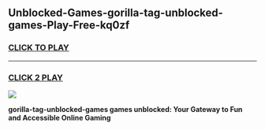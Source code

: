
## Unblocked-Games-gorilla-tag-unblocked-games-Play-Free-kq0zf
<h3>
<a href="https://premium76.site?title=gorilla-tag-unblocked-games&ref=12A">CLICK TO PLAY</a></h3>
<hr>

<h3>
<a href="https://premium76.site?title=gorilla-tag-unblocked-games&ref=12A">CLICK 2 PLAY</a>
  
</h3>

<a href="https://premium76.site?title=gorilla-tag-unblocked-games&ref=12A"><img src="https://clearcache.store/games.png"></a>


**gorilla-tag-unblocked-games games unblocked: Your Gateway to Fun and Accessible Online Gaming**

